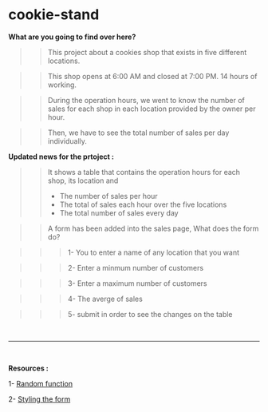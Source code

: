 # cookie-stand

**What are you going to find over here?** 

>> This project about a cookies shop that exists in five different locations.

>> This shop opens at 6:00 AM and closed at 7:00 PM. 14 hours of working.

>> During the operation hours, we went to know the number of sales for each shop in each location provided by the owner per hour.

>> Then, we have to see the total number of sales per day individually.


**Updated news for the prtoject :**

>> It shows a table that contains the operation hours for each shop, its location and 
>> * The number of sales per hour
>> * The total of sales each hour over the five locations
>> * The total number of sales every day 


>> A form has been added into the sales page, What does the form do?

>>> 1- You to enter a name of any location that you want

>>> 2- Enter a minmum number of customers

>>> 3- Enter a maximum number of customers

>>> 4- The averge of sales

>>> 5- submit in order to see the changes on the table

<br>
<hr>
<br>

**Resources :**

1- [Random function](https://developer.mozilla.org/en-US/docs/Web/JavaScript/Reference/Global_Objects/Math/random) 

2- [Styling the form](https://www.w3schools.com/css/tryit.asp?filename=trycss_forms)